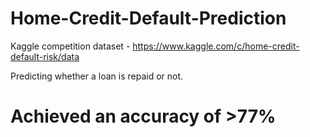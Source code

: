 # Home-Credit-Default-Prediction
Kaggle competition dataset - https://www.kaggle.com/c/home-credit-default-risk/data 

Predicting whether a loan is repaid or not.

# Achieved an accuracy of >77%
